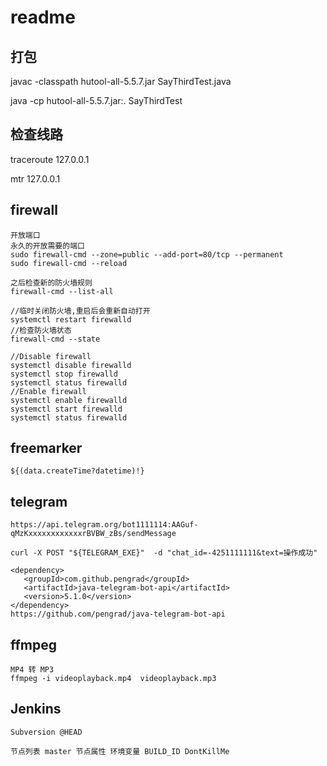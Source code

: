 # readme

## 打包

 javac -classpath hutool-all-5.5.7.jar SayThirdTest.java
 
 java -cp hutool-all-5.5.7.jar:. SayThirdTest
 
## 检查线路

traceroute      127.0.0.1

mtr  127.0.0.1


## firewall
```
开放端口
永久的开放需要的端口
sudo firewall-cmd --zone=public --add-port=80/tcp --permanent
sudo firewall-cmd --reload

之后检查新的防火墙规则
firewall-cmd --list-all

//临时关闭防火墙,重启后会重新自动打开
systemctl restart firewalld
//检查防火墙状态
firewall-cmd --state

//Disable firewall
systemctl disable firewalld
systemctl stop firewalld
systemctl status firewalld
//Enable firewall
systemctl enable firewalld
systemctl start firewalld
systemctl status firewalld
```

## freemarker

```
${(data.createTime?datetime)!}
```

## telegram
```
https://api.telegram.org/bot1111114:AAGuf-qMzKxxxxxxxxxxxxrBVBW_zBs/sendMessage

curl -X POST "${TELEGRAM_EXE}"  -d "chat_id=-4251111111&text=操作成功"

<dependency>
   <groupId>com.github.pengrad</groupId>
   <artifactId>java-telegram-bot-api</artifactId>
   <version>5.1.0</version>
</dependency>
https://github.com/pengrad/java-telegram-bot-api
```

## ffmpeg
```
MP4 转 MP3
ffmpeg -i videoplayback.mp4  videoplayback.mp3
```
## Jenkins

```
Subversion @HEAD

节点列表 master 节点属性 环境变量 BUILD_ID DontKillMe
```
